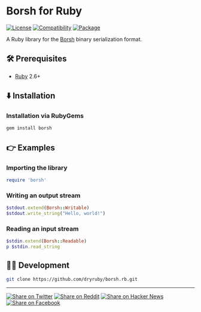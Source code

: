 # Borsh for Ruby

[![License](https://img.shields.io/badge/license-Public%20Domain-blue.svg)](https://unlicense.org)
[![Compatibility](https://img.shields.io/badge/ruby-2.6%2B-blue)](https://rubygems.org/gems/borsh)
[![Package](https://img.shields.io/gem/v/borsh)](https://rubygems.org/gems/borsh)

A Ruby library for the [Borsh] binary serialization format.

[Borsh]: https://borsh.io

## 🛠️ Prerequisites

- [Ruby](https://ruby-lang.org) 2.6+

## ⬇️ Installation

### Installation via RubyGems

```bash
gem install borsh
```

## 👉 Examples

### Importing the library

```ruby
require 'borsh'
```

### Writing an output stream

```ruby
$stdout.extend(Borsh::Writable)
$stdout.write_string("Hello, world!")
```

### Reading an input stream

```ruby
$stdin.extend(Borsh::Readable)
p $stdin.read_string
```

## 👨‍💻 Development

```bash
git clone https://github.com/dryruby/borsh.rb.git
```

- - -

[![Share on Twitter](https://img.shields.io/badge/share%20on-twitter-03A9F4?logo=twitter)](https://twitter.com/share?url=https://github.com/dryruby/borsh.rb&text=Borsh+for+Ruby)
[![Share on Reddit](https://img.shields.io/badge/share%20on-reddit-red?logo=reddit)](https://reddit.com/submit?url=https://github.com/dryruby/borsh.rb&title=Borsh+for+Ruby)
[![Share on Hacker News](https://img.shields.io/badge/share%20on-hacker%20news-orange?logo=ycombinator)](https://news.ycombinator.com/submitlink?u=https://github.com/dryruby/borsh.rb&t=Borsh+for+Ruby)
[![Share on Facebook](https://img.shields.io/badge/share%20on-facebook-1976D2?logo=facebook)](https://www.facebook.com/sharer/sharer.php?u=https://github.com/dryruby/borsh.rb)
